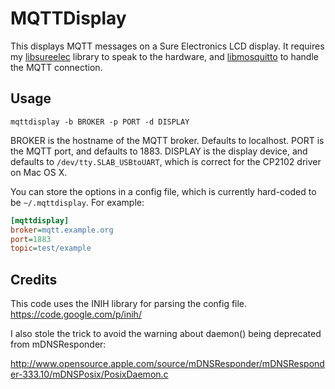 # MQTTDisplay

This displays MQTT messages on a Sure Electronics LCD display. It requires my
[libsureelec](https://github.com/mgdm/libsureelec) library to speak to the
hardware, and [libmosquitto](http://mosquitto.org) to handle the MQTT
connection.

## Usage

`mqttdisplay -b BROKER -p PORT -d DISPLAY`

BROKER is the hostname of the MQTT broker. Defaults to localhost. PORT is the
MQTT port, and defaults to 1883. DISPLAY is the display device, and defaults to
`/dev/tty.SLAB_USBtoUART`, which is correct for the CP2102 driver on Mac OS X.

You can store the options in a config file, which is currently hard-coded to be
`~/.mqttdisplay`. For example:

```ini
[mqttdisplay]
broker=mqtt.example.org
port=1883
topic=test/example
```

## Credits
This code uses the INIH library for parsing the config file.
https://code.google.com/p/inih/

I also stole the trick to avoid the warning about daemon() being deprecated
from mDNSResponder:

http://www.opensource.apple.com/source/mDNSResponder/mDNSResponder-333.10/mDNSPosix/PosixDaemon.c
